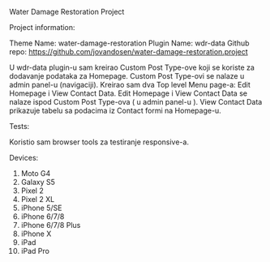Water Damage Restoration Project

Project information:

Theme Name: water-damage-restoration
Plugin Name: wdr-data
Github repo: https://github.com/jovandosen/water-damage-restoration.project

U wdr-data plugin-u sam kreirao Custom Post Type-ove koji se koriste za dodavanje podataka za Homepage.
Custom Post Type-ovi se nalaze u admin panel-u (navigaciji).
Kreirao sam dva Top level Menu page-a: Edit Homepage i View Contact Data.
Edit Homepage i View Contact Data se nalaze ispod Custom Post Type-ova ( u admin panel-u ).
View Contact Data prikazuje tabelu sa podacima iz Contact formi na Homepage-u.

Tests:

Koristio sam browser tools za testiranje responsive-a.

Devices:

1. Moto G4
2. Galaxy S5
3. Pixel 2
4. Pixel 2 XL
5. iPhone 5/SE
6. iPhone 6/7/8
7. iPhone 6/7/8 Plus
8. iPhone X
9. iPad
10. iPad Pro